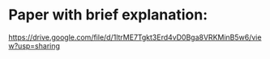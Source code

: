 # Paper with brief explanation:

https://drive.google.com/file/d/1ltrME7Tgkt3Erd4vD0Bga8VRKMinB5w6/view?usp=sharing
